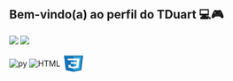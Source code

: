 ## Bem-vindo(a) ao perfil do TDuart 💻🎮

 <div>
   <img height="180em" src="https://github-readme-stats.vercel.app/api?username=TDuart&show_icons=true&theme=tokyonight&include_all_commits=true&count_private=true"/>
   <img height="180em" src="https://github-readme-stats.vercel.app/api/top-langs/?username=TDuart&layout=compact&langs_count=6&theme=tokyonight"/>
</div>
    
<div style="display: inline_block"><br>
  <img align="center" alt="py" height="30" width="40"src="https://cdn.jsdelivr.net/gh/devicons/devicon@latest/icons/python/python-original.svg" />
  <img align="center" alt="HTML" height="30" width="40" src="https://raw.githubusercontent.com/devicons/devicon/master/icons/html/html5-original.svg">
  <img align="center" alt="CSS" height="30" width="40" src="https://raw.githubusercontent.com/devicons/devicon/master/icons/css3/css3-original.svg">
</div>
 
<br>
 
<div> 
</div>
